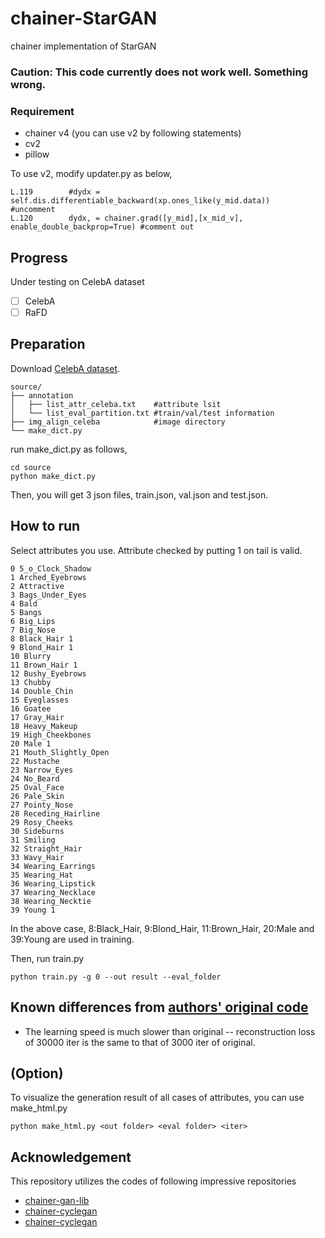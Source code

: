 # chainer-StarGAN
chainer implementation of StarGAN  
### Caution: This code currently does not work well. Something wrong. 

### Requirement  
- chainer v4 (you can use v2 by following statements)  
- cv2
- pillow

To use v2, modify updater.py as below,
```pytohn
L.119        #dydx = self.dis.differentiable_backward(xp.ones_like(y_mid.data))   #uncomment
L.120        dydx, = chainer.grad([y_mid],[x_mid_v], enable_double_backprop=True) #comment out
```

## Progress 
Under testing on CelebA dataset
- [ ] CelebA 
- [ ] RaFD 

## Preparation
Download [CelebA dataset](http://mmlab.ie.cuhk.edu.hk/projects/CelebA.html).  
```
source/
├── annotation
│   ├── list_attr_celeba.txt    #attribute lsit
│   └── list_eval_partition.txt #train/val/test information
├── img_align_celeba            #image directory
└── make_dict.py
```

run make_dict.py as follows,
```
cd source
python make_dict.py
``` 
Then, you will get 3 json files, train.json, val.json and test.json.   

## How to run
Select attributes you use. Attribute checked by putting 1 on tail is valid.  
```
0 5_o_Clock_Shadow
1 Arched_Eyebrows
2 Attractive
3 Bags_Under_Eyes
4 Bald
5 Bangs
6 Big_Lips
7 Big_Nose
8 Black_Hair 1 
9 Blond_Hair 1
10 Blurry
11 Brown_Hair 1
12 Bushy_Eyebrows
13 Chubby
14 Double_Chin
15 Eyeglasses
16 Goatee
17 Gray_Hair
18 Heavy_Makeup
19 High_Cheekbones
20 Male 1
21 Mouth_Slightly_Open
22 Mustache
23 Narrow_Eyes
24 No_Beard
25 Oval_Face
26 Pale_Skin
27 Pointy_Nose
28 Receding_Hairline
29 Rosy_Cheeks
30 Sideburns
31 Smiling
32 Straight_Hair
33 Wavy_Hair
34 Wearing_Earrings
35 Wearing_Hat
36 Wearing_Lipstick
37 Wearing_Necklace
38 Wearing_Necktie
39 Young 1
```
In the above case, 8:Black_Hair, 9:Blond_Hair, 11:Brown_Hair, 20:Male and 39:Young are used in training.  

Then, run train.py
```
python train.py -g 0 --out result --eval_folder
```

## Known differences from [authors' original code](https://github.com/yunjey/StarGAN)
- The learning speed is much slower than original -- reconstruction loss of 30000 iter is the same to that of 3000 iter of original.

## (Option)
To visualize the generation result of all cases of attributes, you can use make_html.py
```
python make_html.py <out folder> <eval folder> <iter>
```

## Acknowledgement
This repository utilizes the codes of following impressive repositories  
- [chainer-gan-lib](https://github.com/pfnet-research/chainer-gan-lib)  
- [chainer-cyclegan](https://github.com/Aixile/chainer-cyclegan)  
- [chainer-cyclegan](https://github.com/naoto0804/chainer-cyclegan)  

